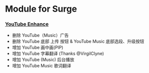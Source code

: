 # Module for Surge

### [YouTube Enhance](./YouTube.Enhance.sgmodule?raw=true)

- 删除 YouTube（Music）广告
- 删除 YouTube 底部 上传 按钮 & YouTube Music 底部选段、升级按钮
- 增加 YouTube 画中画(PIP)
- 增加 YouTube 字幕翻译 (Thanks @VirgilClyne)
- 增加 YouTube (Music) 后台播放
- 增加 YouTube Music 歌词翻译


